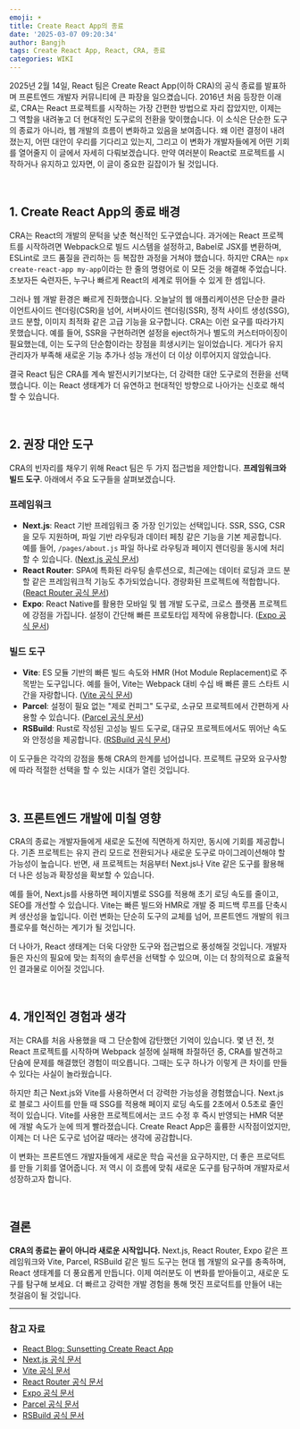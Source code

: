 ```yaml
---
emoji: ☀️
title: Create React App의 종료
date: '2025-03-07 09:20:34'
author: Bangjh
tags: Create React App, React, CRA, 종료
categories: WIKI
---
```


2025년 2월 14일, React 팀은 Create React App(이하 CRA)의 공식 종료를 발표하며 프론트엔드 개발자 커뮤니티에 큰 파장을 일으켰습니다.
2016년 처음 등장한 이래로, CRA는 React 프로젝트를 시작하는 가장 간편한 방법으로 자리 잡았지만, 이제는 그 역할을 내려놓고 더 현대적인 도구로의 전환을 맞이했습니다.
이 소식은 단순한 도구의 종료가 아니라, 웹 개발의 흐름이 변화하고 있음을 보여줍니다. 왜 이런 결정이 내려졌는지, 어떤 대안이 우리를 기다리고 있는지, 그리고 이 변화가 개발자들에게 어떤 기회를 열어줄지 이 글에서 자세히 다뤄보겠습니다.
만약 여러분이 React로 프로젝트를 시작하거나 유지하고 있자면, 이 글이 중요한 길잡이가 될 것입니다.

<br />

## 1. Create React App의 종료 배경

CRA는 React의 개발의 문턱을 낮춘 혁신적인 도구였습니다. 과거에는 React 프로젝트를 시작하려면 Webpack으로 빌드 시스템을 설정하고, Babel로 JSX를 변환하며, ESLint로 코드 품질을 관리하는 등 복잡한 과정을 거쳐야 했습니다.
하지만 CRA는 `npx create-react-app my-app`이라는 한 줄의 명령어로 이 모든 것을 해결해 주었습니다. 초보자든 숙련자든, 누구나 빠르게 React의 세계로 뛰어들 수 있게 한 셈입니다.

그러나 웹 개발 환경은 빠르게 진화했습니다. 오늘날의 웹 애플리케이션은 단순한 클라이언트사이드 렌더링(CSR)을 넘어, 서버사이드 렌더링(SSR), 정적 사이트 생성(SSG), 코드 분할, 이미지 최적화 같은 고급 기능을 요구합니다.
CRA는 이런 요구를 따라가지 못했습니다. 예를 들어, SSR을 구현하려면 설정을 eject하거나 별도의 커스터마이징이 필요했는데, 이는 도구의 단순함이라는 장점을 희생시키는 일이었습니다. 게다가 유지 관리자가 부족해 새로운 기능 추가나 성능 개선이 더 이상 이루어지지 않았습니다.

결국 React 팀은 CRA를 계속 발전시키기보다는, 더 강력한 대안 도구로의 전환을 선택했습니다. 이는 React 생태계가 더 유연하고 현대적인 방향으로 나아가는 신호로 해석할 수 있습니다.

<br />

## 2. 권장 대안 도구

CRA의 빈자리를 채우기 위해 React 팀은 두 가지 접근법을 제안합니다. **프레임워크와 빌드 도구**. 아래에서 주요 도구들을 살펴보겠습니다.

### 프레임워크

- **Next.js**: React 기반 프레임워크 중 가장 인기있는 선택입니다. SSR, SSG, CSR을 모두 지원하며, 파일 기반 라우팅과 데이터 페칭 같은 기능을 기본 제공합니다. 예를 들어, `/pages/about.js` 파일 하나로 라우팅과 페이지 렌더링을 동시에 처리할 수 있습니다. ([Next,js 공식 문서](https://nextjs.org/docs))
- **React Router**: SPA에 특화된 라우팅 솔루션으로, 최근에는 데이터 로딩과 코드 분할 같은 프레임워크적 기능도 추가되었습니다. 경량화된 프로젝트에 적합합니다. ([React Router 공식 문서](https://reactrouter.com/home))
- **Expo**: React Native를 활용한 모바일 및 웹 개발 도구로, 크로스 플랫폼 프로젝트에 강점을 가집니다. 설정이 간단해 빠른 프로토타입 제작에 유용합니다. ([Expo 공식 문서](https://docs.expo.dev/))

### 빌드 도구

- **Vite**: ES 모듈 기반의 빠른 빌드 속도와 HMR (Hot Module Replacement)로 주목받는 도구입니다. 예를 들어, Vite는 Webpack 대비 수십 배 빠른 콜드 스타트 시간을 자랑합니다. ([Vite 공식 문서](https://vite.dev/))
- **Parcel**: 설정이 필요 없는 "제로 컨피그" 도구로, 소규모 프로젝트에서 간편하게 사용할 수 있습니다. ([Parcel 공식 문서](https://parceljs.org/))
- **RSBuild**: Rust로 작성된 고성능 빌드 도구로, 대규모 프로젝트에서도 뛰어난 속도와 안정성을 제공합니다. ([RSBuild 공식 문서](https://rsbuild.dev/))

이 도구들은 각각의 강점을 통해 CRA의 한계를 넘어섭니다. 프로젝트 규모와 요구사항에 따라 적절한 선택을 할 수 있는 시대가 열린 것입니다.

<br />

## 3. 프론트엔드 개발에 미칠 영향

CRA의 종료는 개발자들에게 새로운 도전에 직면하게 하지만, 동시에 기회를 제공합니다. 기존 프로젝트는 유지 관리 모드로 전환되거나 새로운 도구로 마이그레이션해야 할 가능성이 높습니다.
반면, 새 프로젝트는 처음부터 Next.js나 Vite 같은 도구를 활용해 더 나은 성능과 확장성을 확보할 수 있습니다.

예를 들어, Next.js를 사용하면 페이지별로 SSG를 적용해 초기 로딩 속도를 줄이고, SEO를 개선할 수 있습니다. Vite는 빠른 빌드와 HMR로 개발 중 피드백 루프를 단축시켜 생산성을 높입니다.
이런 변화는 단순히 도구의 교체를 넘어, 프론트엔드 개발의 워크플로우를 혁신하는 계기가 될 것입니다.

더 나아가, React 생태계는 더욱 다양한 도구와 접근법으로 풍성해질 것입니다. 개발자들은 자신의 필요에 맞는 최적의 솔루션을 선택할 수 있으며, 이는 더 창의적으로 효율적인 결과물로 이어질 것입니다.

<br />

## 4. 개인적인 경험과 생각

저는 CRA를 처음 사용했을 때 그 단순함에 감탄했던 기억이 있습니다.
몇 년 전, 첫 React 프로젝트를 시작하며 Webpack 설정에 실패해 좌절하던 중, CRA를 발견하고 단숨에 문제를 해결했던 경험이 떠오릅니다. 그때는 도구 하나가 이렇게 큰 차이를 만들 수 있다는 사실이 놀라웠습니다.

하지만 최근 Next.js와 Vite를 사용하면서 더 강력한 가능성을 경험했습니다.
Next.js로 블로그 사이트를 만들 때 SSG를 적용해 페이지 로딩 속도를 2초에서 0.5초로 줄인 적이 있습니다.
Vite를 사용한 프로젝트에서는 코드 수정 후 즉시 반영되는 HMR 덕분에 개발 속도가 눈에 띄게 빨라졌습니다.
Create React App은 훌륭한 시작점이었지만, 이제는 더 나은 도구로 넘어갈 때라는 생각에 공감합니다.

이 변화는 프론트엔드 개발자들에게 새로운 학습 곡선을 요구하지만, 더 좋은 프로덕트를 만들 기회를 열어줍니다. 저 역시 이 흐름에 맞춰 새로운 도구를 탐구하며 개발자로서 성장하고자 합니다.

<br />

## 결론

**CRA의 종료는 끝이 아니라 새로운 시작입니다.** Next.js, React Router, Expo 같은 프레임워크와 Vite, Parcel, RSBuild 같은 빌드 도구는 현대 웹 개발의 요구를 충족하며, React 생태계를 더 풍요롭게 만듭니다.
이제 여러분도 이 변화를 받아들이고, 새로운 도구를 탐구해 보세요. 더 빠르고 강력한 개발 경험을 통해 멋진 프로덕트를 만들어 내는 첫걸음이 될 것입니다.

---

### 참고 자료

- [React Blog: Sunsetting Create React App](https://react.dev/blog/2025/02/14/sunsetting-create-react-app)
- [Next.js 공식 문서](https://nextjs.org/docs)
- [Vite 공식 문서](https://vite.dev/)
- [React Router 공식 문서](https://reactrouter.com/home)
- [Expo 공식 문서](https://docs.expo.dev/)
- [Parcel 공식 문서](https://parceljs.org/)
- [RSBuild 공식 문서](https://rsbuild.dev/)

```toc

```
